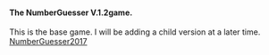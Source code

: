 #### The NumberGuesser V.1.2game.
This is the base game.  I will be adding a child version at a later time.
[NumberGuesser2017](https://github.com/LisaBaird/numberGuesser2017)
